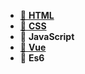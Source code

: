 - [🔸 **HTML**](doc/html)
- [🔸 **CSS**](doc/css)
- 🔸 **JavaScript**
- [🔸 **Vue**](doc/vue)
- 🔸 **Es6**
